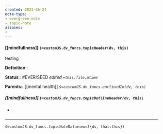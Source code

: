 ```yaml
---
created: 2021-06-24
note-type: 
- evergreen-note
- topic-note
aliases:
- 
---
```


#### [[mindfullness]] `$=customJS.dv_funcs.topicHeader(dv, this)`
testing


**Definition**::

**Status**:: #EVER/SEED 
*edited `=this.file.mtime`*

**Parents**:: [[mental health]]
*`$=customJS.dv_funcs.outlinedIn(dv, this)`*

##### [[mindfullness]] `$=customJS.dv_funcs.topicOutlineHeader(dv, this)`
- 

### <hr class="dataviews"/>

`$=customJS.dv_funcs.topicNoteDataviews({dv, that:this})`
